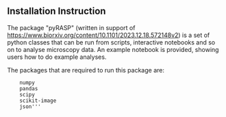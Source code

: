 ## Installation Instruction

The package "pyRASP" (written in support of https://www.biorxiv.org/content/10.1101/2023.12.18.572148v2) is a set of python classes that can be run from scripts, interactive notebooks and so on to analyse microscopy data. An example notebook is provided, showing users how to do example analyses.

The packages that are required to run this package are:

``` os
	numpy
	pandas
	scipy
	scikit-image
	json'''



